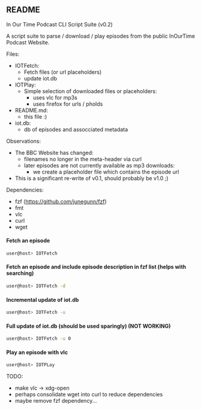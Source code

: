 ## README

In Our Time Podcast CLI Script Suite (v0.2)

A script suite to parse / download / play episodes from the public InOurTime Podcast Website.

Files:
  - IOTFetch: 
      - Fetch files (or url placeholders) 
      - update iot.db 
  - IOTPlay:
      - Simple selection of downloaded files or placeholders:
          - uses vlc for mp3s
          - uses firefox for urls / pholds
  - README.md:
      - this file :)
  - iot.db:
      - db of episodes and assocciated metadata


Observations:
  - The BBC Website has changed:
      - filenames no longer in the meta-header via curl
      - later episodes are not currently available as mp3 downloads:
          - we create a placeholder file which contains the episode url
  - This is a significant re-write of v0.1, should probably be v1.0 ;)
          

Dependencies: 
 - fzf (https://github.com/junegunn/fzf)
 - fmt
 - vlc 
 - curl 
 - wget 

#### Fetch an episode
```bash
user@host> IOTFetch 
```
#### Fetch an episode and include episode description in fzf list (helps with searching) 
```bash
user@host> IOTFetch -d
```
#### Incremental update of iot.db 
```bash
user@host> IOTFetch -u 
```
#### Full update of iot.db (should be used sparingly) (NOT WORKING)
```bash
user@host> IOTFetch -u 0
```

#### Play an episode with vlc
```bash
user@host> IOTPLay
```

TODO:
  - make vlc -> xdg-open 
  - perhaps consolidate wget into curl to reduce dependencies
  - maybe remove fzf dependency...
